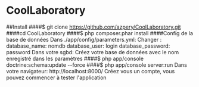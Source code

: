 # CoolLaboratory
##Install
####$ git clone https://github.com/azpery/CoolLaboratory.git
####cd CoolLaboratory
####$ php composer.phar install
####Config de la base de données
Dans ./app/config/parameters.yml:
	Changer :
	database_name: nomdb
	database_user: login
	database_password: password
Dans votre sgbd:
	Créez votre base de données avec le nom enregistré dans les paramètres
####$ php app/console doctrine:schema:update --force
####$ php app/console server:run
Dans votre navigateur:
http://localhost:8000/
Créez vous un compte, vous pouvez commencer à tester l'application
